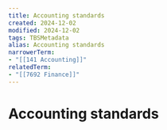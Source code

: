 ```yaml
---
title: Accounting standards
created: 2024-12-02
modified: 2024-12-02
tags: TBSMetadata
alias: Accounting standards
narrowerTerm:
- "[[141 Accounting]]"
relatedTerm:
- "[[7692 Finance]]"
---
```

# Accounting standards
